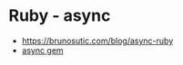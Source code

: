 # Ruby - async

- <https://brunosutic.com/blog/async-ruby>
- [async gem](https://github.com/socketry/async)

